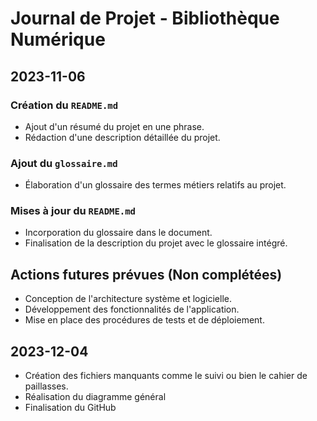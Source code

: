 # Journal de Projet - Bibliothèque Numérique

## 2023-11-06

### Création du `README.md`
- Ajout d'un résumé du projet en une phrase.
- Rédaction d'une description détaillée du projet.

### Ajout du `glossaire.md`
- Élaboration d'un glossaire des termes métiers relatifs au projet.

### Mises à jour du `README.md`
- Incorporation du glossaire dans le document.
- Finalisation de la description du projet avec le glossaire intégré.

## Actions futures prévues (Non complétées)
- Conception de l'architecture système et logicielle.
- Développement des fonctionnalités de l'application.
- Mise en place des procédures de tests et de déploiement.

## 2023-12-04

- Création des fichiers manquants comme le suivi ou bien le cahier de paillasses.
- Réalisation du diagramme général
- Finalisation du GitHub
